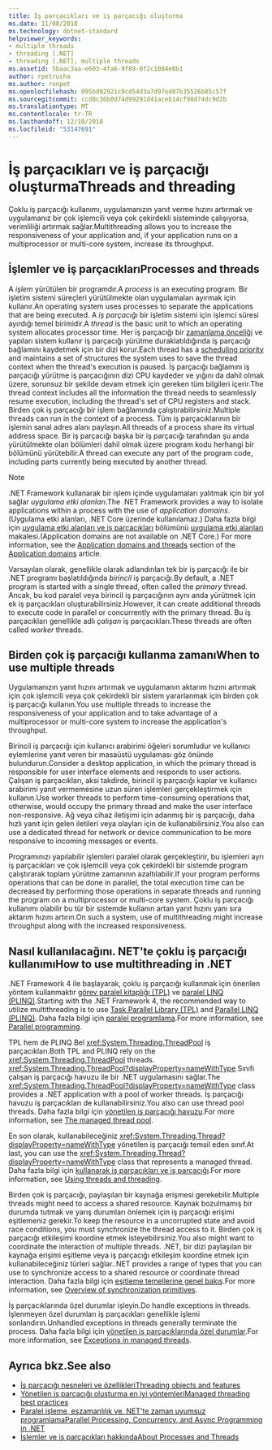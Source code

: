 ```yaml
---
title: İş parçacıkları ve iş parçacığı oluşturma
ms.date: 11/08/2018
ms.technology: dotnet-standard
helpviewer_keywords:
- multiple threads
- threading [.NET]
- threading [.NET], multiple threads
ms.assetid: 5baac3aa-e603-4fa6-9f89-0f2c1084e6b1
author: rpetrusha
ms.author: ronpet
ms.openlocfilehash: 095bd92921c9cd54d3a7d97ed07b35526b85c57f
ms.sourcegitcommit: ccd8c36b0d74d99291d41aceb14cf98d74dc9d2b
ms.translationtype: MT
ms.contentlocale: tr-TR
ms.lasthandoff: 12/10/2018
ms.locfileid: "53147691"
---
```

# <a name="threads-and-threading"></a><span data-ttu-id="375a9-102">İş parçacıkları ve iş parçacığı oluşturma</span><span class="sxs-lookup"><span data-stu-id="375a9-102">Threads and threading</span></span>

<span data-ttu-id="375a9-103">Çoklu iş parçacığı kullanımı, uygulamanızın yanıt verme hızını artırmak ve uygulamanız bir çok işlemcili veya çok çekirdekli sisteminde çalışıyorsa, verimliliği artırmak sağlar.</span><span class="sxs-lookup"><span data-stu-id="375a9-103">Multithreading allows you to increase the responsiveness of your application and, if your application runs on a multiprocessor or multi-core system, increase its throughput.</span></span>

## <a name="processes-and-threads"></a><span data-ttu-id="375a9-104">İşlemler ve iş parçacıkları</span><span class="sxs-lookup"><span data-stu-id="375a9-104">Processes and threads</span></span>

<span data-ttu-id="375a9-105">A *işlem* yürütülen bir programdır.</span><span class="sxs-lookup"><span data-stu-id="375a9-105">A *process* is an executing program.</span></span> <span data-ttu-id="375a9-106">Bir işletim sistemi süreçleri yürütülmekte olan uygulamaları ayırmak için kullanır.</span><span class="sxs-lookup"><span data-stu-id="375a9-106">An operating system uses processes to separate the applications that are being executed.</span></span> <span data-ttu-id="375a9-107">A *iş parçacığı* bir işletim sistemi için işlemci süresi ayırdığı temel birimidir.</span><span class="sxs-lookup"><span data-stu-id="375a9-107">A *thread* is the basic unit to which an operating system allocates processor time.</span></span> <span data-ttu-id="375a9-108">Her iş parçacığı bir [zamanlama önceliği](scheduling-threads.md) ve yapıları sistem kullanır iş parçacığı yürütme duraklatıldığında iş parçacığı bağlamını kaydetmek için bir dizi korur.</span><span class="sxs-lookup"><span data-stu-id="375a9-108">Each thread has a [scheduling priority](scheduling-threads.md) and maintains a set of structures the system uses to save the thread context when the thread's execution is paused.</span></span> <span data-ttu-id="375a9-109">İş parçacığı bağlamını iş parçacığı yürütme iş parçacığının dizi CPU kaydeder ve yığını da dahil olmak üzere, sorunsuz bir şekilde devam etmek için gereken tüm bilgileri içerir.</span><span class="sxs-lookup"><span data-stu-id="375a9-109">The thread context includes all the information the thread needs to seamlessly resume execution, including the thread's set of CPU registers and stack.</span></span> <span data-ttu-id="375a9-110">Birden çok iş parçacığı bir işlem bağlamında çalıştırabilirsiniz.</span><span class="sxs-lookup"><span data-stu-id="375a9-110">Multiple threads can run in the context of a process.</span></span> <span data-ttu-id="375a9-111">Tüm iş parçacıklarının bir işlemin sanal adres alanı paylaşın.</span><span class="sxs-lookup"><span data-stu-id="375a9-111">All threads of a process share its virtual address space.</span></span> <span data-ttu-id="375a9-112">Bir iş parçacığı başka bir iş parçacığı tarafından şu anda yürütülmekte olan bölümleri dahil olmak üzere program kodu herhangi bir bölümünü yürütebilir.</span><span class="sxs-lookup"><span data-stu-id="375a9-112">A thread can execute any part of the program code, including parts currently being executed by another thread.</span></span>

> [!NOTE]
> <span data-ttu-id="375a9-113">.NET Framework kullanarak bir işlem içinde uygulamaları yalıtmak için bir yol sağlar *uygulama etki alanları*.</span><span class="sxs-lookup"><span data-stu-id="375a9-113">The .NET Framework provides a way to isolate applications within a process with the use of *application domains*.</span></span> <span data-ttu-id="375a9-114">(Uygulama etki alanları, .NET Core üzerinde kullanılamaz.) Daha fazla bilgi için [uygulama etki alanları ve iş parçacıkları](../../framework/app-domains/application-domains.md#application-domains-and-threads) bölümünü [uygulama etki alanları](../../framework/app-domains/application-domains.md) makalesi.</span><span class="sxs-lookup"><span data-stu-id="375a9-114">(Application domains are not available on .NET Core.) For more information, see the [Application domains and threads](../../framework/app-domains/application-domains.md#application-domains-and-threads) section of the [Application domains](../../framework/app-domains/application-domains.md) article.</span></span>

<span data-ttu-id="375a9-115">Varsayılan olarak, genellikle olarak adlandırılan tek bir iş parçacığı ile bir .NET programı başlatıldığında *birincil* iş parçacığı.</span><span class="sxs-lookup"><span data-stu-id="375a9-115">By default, a .NET program is started with a single thread, often called the *primary* thread.</span></span> <span data-ttu-id="375a9-116">Ancak, bu kod paralel veya birincil iş parçacığının aynı anda yürütmek için ek iş parçacıkları oluşturabilirsiniz.</span><span class="sxs-lookup"><span data-stu-id="375a9-116">However, it can create additional threads to execute code in parallel or concurrently with the primary thread.</span></span> <span data-ttu-id="375a9-117">Bu iş parçacıkları genellikle adlı *çalışan* iş parçacıkları.</span><span class="sxs-lookup"><span data-stu-id="375a9-117">These threads are often called *worker* threads.</span></span>

## <a name="when-to-use-multiple-threads"></a><span data-ttu-id="375a9-118">Birden çok iş parçacığı kullanma zamanı</span><span class="sxs-lookup"><span data-stu-id="375a9-118">When to use multiple threads</span></span>

<span data-ttu-id="375a9-119">Uygulamanızın yanıt hızını artırmak ve uygulamanın aktarım hızını artırmak için çok işlemcili veya çok çekirdekli bir sistem yararlanmak için birden çok iş parçacığı kullanın.</span><span class="sxs-lookup"><span data-stu-id="375a9-119">You use multiple threads to increase the responsiveness of your application and to take advantage of a multiprocessor or multi-core system to increase the application's throughput.</span></span>

<span data-ttu-id="375a9-120">Birincil iş parçacığı için kullanıcı arabirimi öğeleri sorumludur ve kullanıcı eylemlerine yanıt veren bir masaüstü uygulaması göz önünde bulundurun.</span><span class="sxs-lookup"><span data-stu-id="375a9-120">Consider a desktop application, in which the primary thread is responsible for user interface elements and responds to user actions.</span></span> <span data-ttu-id="375a9-121">Çalışan iş parçacıkları, aksi takdirde, birincil iş parçacığı kaplar ve kullanıcı arabirimi yanıt vermemesine uzun süren işlemleri gerçekleştirmek için kullanın.</span><span class="sxs-lookup"><span data-stu-id="375a9-121">Use worker threads to perform time-consuming operations that, otherwise, would occupy the primary thread and make the user interface non-responsive.</span></span> <span data-ttu-id="375a9-122">Ağ veya cihaz iletişimi için adanmış bir iş parçacığı, daha hızlı yanıt için gelen iletileri veya olayları için de kullanabilirsiniz.</span><span class="sxs-lookup"><span data-stu-id="375a9-122">You also can use a dedicated thread for network or device communication to be more responsive to incoming messages or events.</span></span>

<span data-ttu-id="375a9-123">Programınızı yapılabilir işlemleri paralel olarak gerçekleştirir, bu işlemleri ayrı iş parçacıkları ve çok işlemcili veya çok çekirdekli bir sistemde program çalıştırarak toplam yürütme zamanının azaltılabilir.</span><span class="sxs-lookup"><span data-stu-id="375a9-123">If your program performs operations that can be done in parallel, the total execution time can be decreased by performing those operations in separate threads and running the program on a multiprocessor or multi-core system.</span></span> <span data-ttu-id="375a9-124">Çoklu iş parçacığı kullanımı olabilir bu tür bir sistemde kullanın artan yanıt hızını yanı sıra aktarım hızını artırın.</span><span class="sxs-lookup"><span data-stu-id="375a9-124">On such a system, use of multithreading might increase throughput along with the increased responsiveness.</span></span>

## <a name="how-to-use-multithreading-in-net"></a><span data-ttu-id="375a9-125">Nasıl kullanılacağını. NET'te çoklu iş parçacığı kullanımı</span><span class="sxs-lookup"><span data-stu-id="375a9-125">How to use multithreading in .NET</span></span>

<span data-ttu-id="375a9-126">.NET Framework 4 ile başlayarak, çoklu iş parçacığı kullanmak için önerilen yöntem kullanmaktır [görev paralel kitaplığı (TPL)](../parallel-programming/task-parallel-library-tpl.md) ve [paralel LINQ (PLINQ)](../parallel-programming/parallel-linq-plinq.md).</span><span class="sxs-lookup"><span data-stu-id="375a9-126">Starting with the .NET Framework 4, the recommended way to utilize multithreading is to use [Task Parallel Library (TPL)](../parallel-programming/task-parallel-library-tpl.md) and [Parallel LINQ (PLINQ)](../parallel-programming/parallel-linq-plinq.md).</span></span> <span data-ttu-id="375a9-127">Daha fazla bilgi için [paralel programlama](../parallel-programming/index.md).</span><span class="sxs-lookup"><span data-stu-id="375a9-127">For more information, see [Parallel programming](../parallel-programming/index.md).</span></span>

<span data-ttu-id="375a9-128">TPL hem de PLINQ Bel <xref:System.Threading.ThreadPool> iş parçacıkları.</span><span class="sxs-lookup"><span data-stu-id="375a9-128">Both TPL and PLINQ rely on the <xref:System.Threading.ThreadPool> threads.</span></span> <span data-ttu-id="375a9-129"><xref:System.Threading.ThreadPool?displayProperty=nameWithType> Sınıfı çalışan iş parçacığı havuzu ile bir .NET uygulamasını sağlar.</span><span class="sxs-lookup"><span data-stu-id="375a9-129">The <xref:System.Threading.ThreadPool?displayProperty=nameWithType> class provides a .NET application with a pool of worker threads.</span></span> <span data-ttu-id="375a9-130">İş parçacığı havuzu iş parçacıkları de kullanabilirsiniz.</span><span class="sxs-lookup"><span data-stu-id="375a9-130">You also can use thread pool threads.</span></span> <span data-ttu-id="375a9-131">Daha fazla bilgi için [yönetilen iş parçacığı havuzu](the-managed-thread-pool.md).</span><span class="sxs-lookup"><span data-stu-id="375a9-131">For more information, see [The managed thread pool](the-managed-thread-pool.md).</span></span>

<span data-ttu-id="375a9-132">En son olarak, kullanabileceğiniz <xref:System.Threading.Thread?displayProperty=nameWithType> yönetilen iş parçacığı temsil eden sınıf.</span><span class="sxs-lookup"><span data-stu-id="375a9-132">At last, you can use the <xref:System.Threading.Thread?displayProperty=nameWithType> class that represents a managed thread.</span></span> <span data-ttu-id="375a9-133">Daha fazla bilgi için [kullanarak iş parçacıkları ve iş parçacığı](using-threads-and-threading.md).</span><span class="sxs-lookup"><span data-stu-id="375a9-133">For more information, see [Using threads and threading](using-threads-and-threading.md).</span></span>

<span data-ttu-id="375a9-134">Birden çok iş parçacığı, paylaşılan bir kaynağa erişmesi gerekebilir.</span><span class="sxs-lookup"><span data-stu-id="375a9-134">Multiple threads might need to access a shared resource.</span></span> <span data-ttu-id="375a9-135">Kaynak bozulmamış bir durumda tutmak ve yarış durumları önlemek için iş parçacığı erişimi eşitlemeniz gerekir.</span><span class="sxs-lookup"><span data-stu-id="375a9-135">To keep the resource in a uncorrupted state and avoid race conditions, you must synchronize the thread access to it.</span></span> <span data-ttu-id="375a9-136">Birden çok iş parçacığı etkileşimi koordine etmek isteyebilirsiniz.</span><span class="sxs-lookup"><span data-stu-id="375a9-136">You also might want to coordinate the interaction of multiple threads.</span></span> <span data-ttu-id="375a9-137">.NET, bir dizi paylaşılan bir kaynağa erişimi eşitleme veya iş parçacığı etkileşim koordine etmek için kullanabileceğiniz türleri sağlar.</span><span class="sxs-lookup"><span data-stu-id="375a9-137">.NET provides a range of types that you can use to synchronize access to a shared resource or coordinate thread interaction.</span></span> <span data-ttu-id="375a9-138">Daha fazla bilgi için [eşitleme temellerine genel bakış](overview-of-synchronization-primitives.md).</span><span class="sxs-lookup"><span data-stu-id="375a9-138">For more information, see [Overview of synchronization primitives](overview-of-synchronization-primitives.md).</span></span>

<span data-ttu-id="375a9-139">İş parçacıklarında özel durumlar işleyin.</span><span class="sxs-lookup"><span data-stu-id="375a9-139">Do handle exceptions in threads.</span></span> <span data-ttu-id="375a9-140">İşlenmeyen özel durumları iş parçacıkları genellikle işlemi sonlandırın.</span><span class="sxs-lookup"><span data-stu-id="375a9-140">Unhandled exceptions in threads generally terminate the process.</span></span> <span data-ttu-id="375a9-141">Daha fazla bilgi için [yönetilen iş parçacıklarında özel durumlar](exceptions-in-managed-threads.md).</span><span class="sxs-lookup"><span data-stu-id="375a9-141">For more information, see [Exceptions in managed threads](exceptions-in-managed-threads.md).</span></span>

## <a name="see-also"></a><span data-ttu-id="375a9-142">Ayrıca bkz.</span><span class="sxs-lookup"><span data-stu-id="375a9-142">See also</span></span>

- [<span data-ttu-id="375a9-143">İş parçacığı nesneleri ve özellikleri</span><span class="sxs-lookup"><span data-stu-id="375a9-143">Threading objects and features</span></span>](threading-objects-and-features.md)
- [<span data-ttu-id="375a9-144">Yönetilen iş parçacığı oluşturma en iyi yöntemleri</span><span class="sxs-lookup"><span data-stu-id="375a9-144">Managed threading best practices</span></span>](managed-threading-best-practices.md)
- [<span data-ttu-id="375a9-145">Paralel işleme, eşzamanlılık ve. NET'te zaman uyumsuz programlama</span><span class="sxs-lookup"><span data-stu-id="375a9-145">Parallel Processing, Concurrency, and Async Programming in .NET</span></span>](../parallel-processing-and-concurrency.md)
- [<span data-ttu-id="375a9-146">İşlemler ve iş parçacıkları hakkında</span><span class="sxs-lookup"><span data-stu-id="375a9-146">About Processes and Threads</span></span>](/windows/desktop/procthread/about-processes-and-threads)